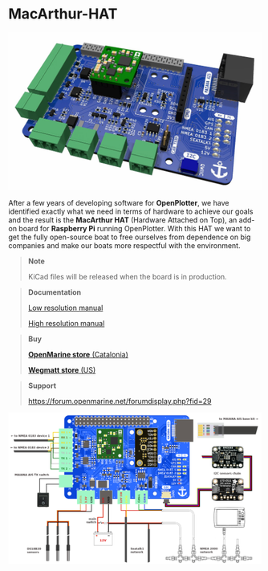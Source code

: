 # MacArthur-HAT

![MacArthur-HAT](images/macarthur-render.jpg)

After a few years of developing software for **OpenPlotter**, we have identified exactly what we need in terms of hardware to achieve our goals and the result is the **MacArthur HAT** (Hardware Attached on Top), an add-on board for **Raspberry Pi** running OpenPlotter. With this HAT we want to get the fully open-source boat to free ourselves from dependence on big companies and make our boats more respectful with the environment.

> __Note__
>
> KiCad files will be released when the board is in production.

> __Documentation__
>
> [Low resolution manual](Documentation_low.pdf)
>
> [High resolution manual](Documentation.pdf)

> __Buy__
>
> [**OpenMarine store** (Catalonia)](https://shop.openmarine.net/home/23-macarthur-hat.html)
> 
> [**Wegmatt store** (US)](https://shop.wegmatt.com/collections/openmarine)

> __Support__
>
> https://forum.openmarine.net/forumdisplay.php?fid=29

![MacArthur-HAT](images/macarthur-diagram.png)

